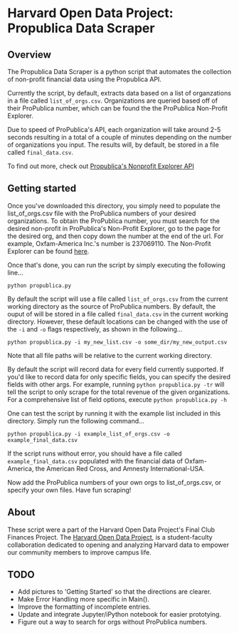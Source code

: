 # Harvard Open Data Project: Propublica Data Scraper

## Overview

The Propublica Data Scraper is a python script that automates the collection of
non-profit financial data using the Propublica API. 

Currently the script, by default, extracts data based on a list of organzations
in a file called `list_of_orgs.csv`. Organizations are queried based off of
their ProPublica number, which can be found the the ProPublica Non-Profit
Explorer.

Due to speed of ProPublica's API, each organization will take around 2-5
seconds resulting in a total of a couple of minutes depending on the number of
organizations you input. The results will, by default, be stored in a file
called `final_data.csv`. 

To find out more, check out [Propublica's Nonprofit Explorer API](https://projects.propublica.org/nonprofits/api)

## Getting started

Once you've downloaded this directory, you simply need to populate the
list_of_orgs.csv file with the ProPublica numbers of your desired
organizations.  To obtain the ProPublica number, you must search for the
desired non-profit in ProPublica's Non-Profit Explorer, go to the page for the
desired org, and then copy down the number at the end of the url.  For example,
Oxfam-America Inc.'s number is 237069110. The Non-Profit Explorer can be found
[here](https://projects.propublica.org/nonprofits/). 

Once that's done, you can run the script by simply executing the following line...

```
python propublica.py
``` 

By default the script will use a file called `list_of_orgs.csv` from the
current working directory as the source of ProPublica numbers. By default, the
ouput of will be stored in a file called `final_data.csv` in the current
working directory. However, these default locations can be changed with the use
of the `-i` and `-o` flags respectively, as shown in the following...

```
python propublica.py -i my_new_list.csv -o some_dir/my_new_output.csv
```

Note that all file paths will be relative to the current working directory.

By default the script will record data for every field currently supported.  If
you'd like to record data for only specific fields, you can specify the desired
fields with other args. For example, running `python propublica.py -tr` will
tell the script to only scrape for the total revenue of the given
organizations. For a comprehensive list of field options, execute `python
propublica.py -h`

One can test the script by running it with the example list included in this
directory. Simply run the following command...

```
python propublica.py -i example_list_of_orgs.csv -o example_final_data.csv
```

If the script runs without error, you should have a file called
`example_final_data.csv` populated with the financial data of Oxfam-America,
the American Red Cross, and Amnesty International-USA.  

Now add the ProPublica numbers of your own orgs to list_of_orgs.csv, or specify
your own files. Have fun scraping!

## About

These script were a part of the Harvard Open Data Project's Final Club Finances
Project. The [Harvard Open Data Project](http://harvard-open-data-project.github.io/),
is a student-faculty collaboration dedicated to opening and analyzing Harvard
data to empower our community members to improve campus life.

## TODO

- Add pictures to 'Getting Started' so that the directions are clearer. 
- Make Error Handling more specific in Main().
- Improve the formatting of incomplete entries.
- Update and integrate Jupyter/iPython notebook for easier prototying.
- Figure out a way to search for orgs without ProPublica numbers.

